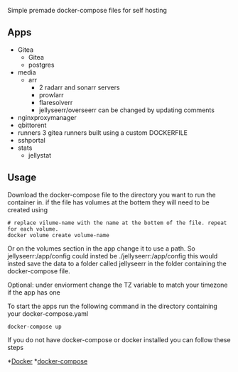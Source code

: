 Simple premade docker-compose files for self hosting

## Apps

* Gitea
  * Gitea
  * postgres
* media
  * arr 
    * 2 radarr and sonarr servers 
    * prowlarr
    * flaresolverr
    * jellyseerr/overseerr can be changed by updating comments
* nginxproxymanager
* qbittorent
* runners 3 gitea runners built using a custom DOCKERFILE
* sshportal
* stats
  * jellystat


## Usage

Download the docker-compose file to the directory you want to run the container in. if the file has volumes at the bottem they will need to be created using 

```
# replace vilume-name with the name at the bottem of the file. repeat for each volume.
docker volume create volume-name
```

Or on the volumes section in the app change it to use a path. So jellyseerr:/app/config could insted be ./jellyseerr:/app/config this would insted save the data to a folder called jellyseerr in the folder containing the docker-compose file.


Optional: under enviorment change the TZ variable to match your timezone if the app has one

To start the apps run the following command in the directory containing your docker-compose.yaml

```
docker-compose up
```

If you do not have docker-compose or docker installed you can follow these steps

*[Docker](https://docs.docker.com/engine/install/)
*[docker-compose](https://docs.docker.com/compose/install/)